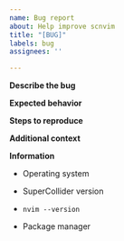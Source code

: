 ```yaml
---
name: Bug report
about: Help improve scnvim
title: "[BUG]"
labels: bug
assignees: ''

---
```


<!-- ======================================================================= -->
<!-- NOTE: Run `:checkhealth scnvim` to diagnose common configuration issues -->
<!-- ======================================================================= -->

**Describe the bug**
<!-- A clear and concise description of what the bug is. -->

**Expected behavior**
<!-- A clear and concise description of what you expected to happen. -->

**Steps to reproduce**
<!-- Steps to reproduce the behavior: -->

**Additional context**
<!-- Add any other context about the problem here. -->

**Information**

- Operating system
<!-- Your OS with version number. -->

- SuperCollider version
<!-- SuperCollider version number. -->

- `nvim --version`
<!-- Copy paste the output of the command above or type `:version` inside nvim  -->

- Package manager
<!-- vim-plug, packer.nvim or other -->

